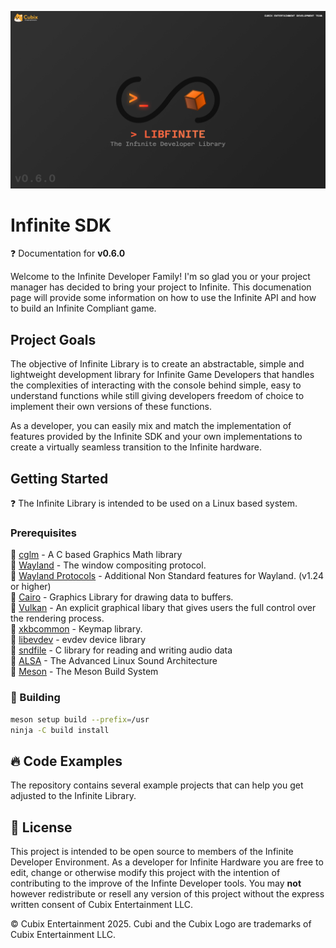 ![banner](BANNER.png)
# Infinite SDK

<div class="alert alert-info part text-info">
❓ Documentation for <b>v0.6.0</b>
</div>

Welcome to the Infinite Developer Family! I'm so glad you or your project manager has decided to bring your project to Infinite. This documenation page will provide some information on how to use the Infinite API and how to build an Infinite Compliant game.


## Project Goals

The objective of Infinite Library is to create an abstractable, simple and lightweight development library for Infinite Game Developers that handles the complexities of interacting with the console behind simple, easy to understand functions while still giving developers freedom of choice to implement their own versions of these functions.

As a developer, you can easily mix and match the implementation of features provided by the Infinite SDK and your own implementations to create a virtually seamless transition to the Infinite hardware.


## Getting Started

<div class="alert alert-info part text-info">
❓ The Infinite Library is intended to be used on a Linux based system.
</div>

###  Prerequisites

🔸 [cglm](https://github.com/recp/cglm) - A C based Graphics Math library<br>
🔸 [Wayland](https://gitlab.freedesktop.org/wayland/wayland) - The window compositing protocol.<br>
🔸 [Wayland Protocols](https://gitlab.freedesktop.org/wayland/wayland-protocols) - Additional Non Standard features for Wayland. (v1.24 or higher)<br>
🔸 [Cairo](https://cairographics.org/) - Graphics Library for drawing data to buffers.<br>
🔸 [Vulkan](https://github.com/KhronosGroup/Vulkan-Loader/) - An explicit graphical libary that gives users the full control over the rendering process.<br>
🔸 [xkbcommon](https://github.com/xkbcommon/libxkbcommon) - Keymap library.<br>
🔸 [libevdev](https://www.freedesktop.org/wiki/Software/libevdev/) - evdev device library<br>
🔸 [sndfile](https://github.com/libsndfile/libsndfile) - C library for reading and writing audio data<br>
🔸 [ALSA](https://www.alsa-project.org/wiki/Main_Page) - The Advanced Linux Sound Architecture<br>
🔸 [Meson](https://github.com/mesonbuild/meson) - The Meson Build System

### 🚧 Building

```bash
meson setup build --prefix=/usr
ninja -C build install
```

## 🔥 Code Examples

The repository contains several example projects that can help you get adjusted to the Infinite Library.


## 📖 License

This project is intended to be open source to members of the Infinite Developer Environment. As a developer for Infinite Hardware you are free to edit, change or otherwise modify this project with the intention of contributing to the improve of the Infinte Developer tools. You may **not** however redistribute or resell any version of this project without the express written consent of Cubix Entertainment LLC.

© Cubix Entertainment 2025. Cubi and the Cubix Logo are trademarks of Cubix Entertainment LLC.